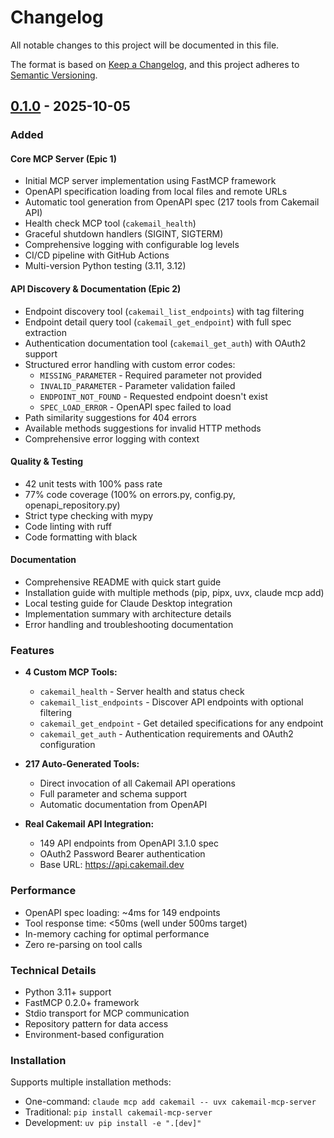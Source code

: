 # Changelog

All notable changes to this project will be documented in this file.

The format is based on [Keep a Changelog](https://keepachangelog.com/en/1.0.0/),
and this project adheres to [Semantic Versioning](https://semver.org/spec/v2.0.0.html).

## [0.1.0] - 2025-10-05

### Added

#### Core MCP Server (Epic 1)
- Initial MCP server implementation using FastMCP framework
- OpenAPI specification loading from local files and remote URLs
- Automatic tool generation from OpenAPI spec (217 tools from Cakemail API)
- Health check MCP tool (`cakemail_health`)
- Graceful shutdown handlers (SIGINT, SIGTERM)
- Comprehensive logging with configurable log levels
- CI/CD pipeline with GitHub Actions
- Multi-version Python testing (3.11, 3.12)

#### API Discovery & Documentation (Epic 2)
- Endpoint discovery tool (`cakemail_list_endpoints`) with tag filtering
- Endpoint detail query tool (`cakemail_get_endpoint`) with full spec extraction
- Authentication documentation tool (`cakemail_get_auth`) with OAuth2 support
- Structured error handling with custom error codes:
  - `MISSING_PARAMETER` - Required parameter not provided
  - `INVALID_PARAMETER` - Parameter validation failed
  - `ENDPOINT_NOT_FOUND` - Requested endpoint doesn't exist
  - `SPEC_LOAD_ERROR` - OpenAPI spec failed to load
- Path similarity suggestions for 404 errors
- Available methods suggestions for invalid HTTP methods
- Comprehensive error logging with context

#### Quality & Testing
- 42 unit tests with 100% pass rate
- 77% code coverage (100% on errors.py, config.py, openapi_repository.py)
- Strict type checking with mypy
- Code linting with ruff
- Code formatting with black

#### Documentation
- Comprehensive README with quick start guide
- Installation guide with multiple methods (pip, pipx, uvx, claude mcp add)
- Local testing guide for Claude Desktop integration
- Implementation summary with architecture details
- Error handling and troubleshooting documentation

### Features

- **4 Custom MCP Tools:**
  - `cakemail_health` - Server health and status check
  - `cakemail_list_endpoints` - Discover API endpoints with optional filtering
  - `cakemail_get_endpoint` - Get detailed specifications for any endpoint
  - `cakemail_get_auth` - Authentication requirements and OAuth2 configuration

- **217 Auto-Generated Tools:**
  - Direct invocation of all Cakemail API operations
  - Full parameter and schema support
  - Automatic documentation from OpenAPI

- **Real Cakemail API Integration:**
  - 149 API endpoints from OpenAPI 3.1.0 spec
  - OAuth2 Password Bearer authentication
  - Base URL: https://api.cakemail.dev

### Performance

- OpenAPI spec loading: ~4ms for 149 endpoints
- Tool response time: <50ms (well under 500ms target)
- In-memory caching for optimal performance
- Zero re-parsing on tool calls

### Technical Details

- Python 3.11+ support
- FastMCP 0.2.0+ framework
- Stdio transport for MCP communication
- Repository pattern for data access
- Environment-based configuration

### Installation

Supports multiple installation methods:
- One-command: `claude mcp add cakemail -- uvx cakemail-mcp-server`
- Traditional: `pip install cakemail-mcp-server`
- Development: `uv pip install -e ".[dev]"`

[0.1.0]: https://github.com/cakemail/cakemail-mcp-server/releases/tag/v0.1.0
